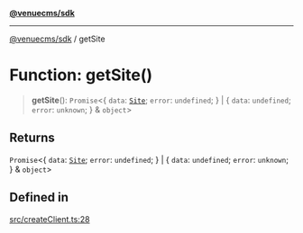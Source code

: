 [**@venuecms/sdk**](../README.md)

***

[@venuecms/sdk](../README.md) / getSite

# Function: getSite()

> **getSite**(): `Promise`\<\{ `data`: [`Site`](../type-aliases/Site.md); `error`: `undefined`; \} \| \{ `data`: `undefined`; `error`: `unknown`; \} & `object`\>

## Returns

`Promise`\<\{ `data`: [`Site`](../type-aliases/Site.md); `error`: `undefined`; \} \| \{ `data`: `undefined`; `error`: `unknown`; \} & `object`\>

## Defined in

[src/createClient.ts:28](https://github.com/venuecms/sdk/blob/250a68fd5effa2aabc6cc0b2d7bf38c50df6024f/src/createClient.ts#L28)
